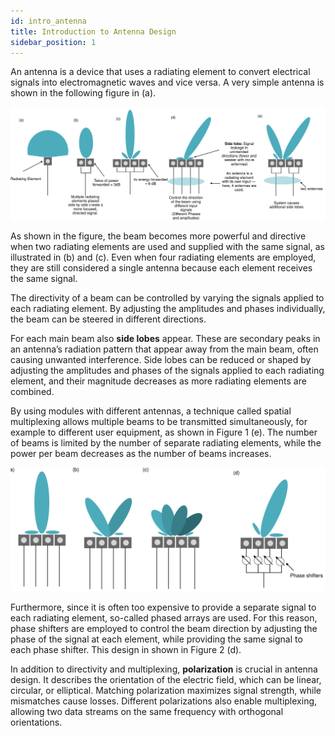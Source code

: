 ```yaml
---
id: intro_antenna
title: Introduction to Antenna Design
sidebar_position: 1
---
```


An antenna is a device that uses a radiating element to convert electrical signals into electromagnetic waves and vice versa.
A very simple antenna is shown in the following figure in (a).

![beamforming1](/img/antennas_beams.svg)

As shown in the figure, the beam becomes more powerful and directive when two radiating elements are used and supplied with the same signal, as illustrated in (b) and (c). Even when four radiating elements are employed, they are still considered a single antenna because each element receives the same signal.

The directivity of a beam can be controlled by varying the signals applied to each radiating element. By adjusting the amplitudes and phases individually, the beam can be steered in different directions.

For each main beam also **side lobes** appear. These are secondary peaks in an antenna’s radiation pattern that appear away from the main beam, often causing unwanted interference. Side lobes can be reduced or shaped by adjusting the amplitudes and phases of the signals applied to each radiating element, and their magnitude decreases as more radiating elements are combined.

By using modules with different antennas, a technique called spatial multiplexing allows multiple beams to be transmitted simultaneously, for example to different user equipment, as shown in Figure 1 (e).
The number of beams is limited by the number of separate radiating elements, while the power per beam decreases as the number of beams increases.

![beams_phase_shift](/img/beams_phase_shift.svg)

Furthermore, since it is often too expensive to provide a separate signal to each radiating element, so-called phased arrays are used. For this reason, phase shifters are employed to control the beam direction by adjusting the phase of the signal at each element, while providing the same signal to each phase shifter. This design in shown in Figure 2 (d).

In addition to directivity and multiplexing, **polarization** is crucial in antenna design. It describes the orientation of the electric field, which can be linear, circular, or elliptical. Matching polarization maximizes signal strength, while mismatches cause losses. Different polarizations also enable multiplexing, allowing two data streams on the same frequency with orthogonal orientations.